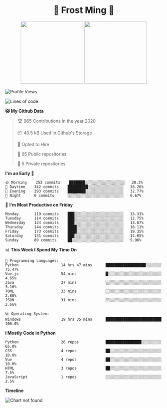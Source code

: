 <h1 align="center">🦄 Frost Ming 🐍</h1>

<p align="center">
  <img height="200" src="https://github-readme-stats.vercel.app/api?username=frostming&show_icons=true&theme=dracula&include_all_commits=true" />
  <img height="200" src="https://github-readme-stats.vercel.app/api/top-langs/?username=frostming&theme=dracula&show_icons=true" />
</p>

<!--START_SECTION:waka-->
![Profile Views](http://img.shields.io/badge/Profile%20Views-124-blue)

![Lines of code](https://img.shields.io/badge/From%20Hello%20World%20I%27ve%20Written-8.1%20million%20Lines%20of%20code-blue)

**🐱 My Github Data** 

> 🏆 965 Contributions in the year 2020
 > 
> 📦 40.5 kB Used in Github's Storage 
 > 
> 💼 Opted to Hire
 > 
> 📜 65 Public repositories
 > 
> 🔑 5 Private repositories 

**I'm an Early 🐤** 

```text
🌞 Morning    253 commits    ███████░░░░░░░░░░░░░░░░░░   28.3% 
🌆 Daytime    342 commits    █████████░░░░░░░░░░░░░░░░   38.26% 
🌃 Evening    293 commits    ████████░░░░░░░░░░░░░░░░░   32.77% 
🌙 Night      6 commits      ░░░░░░░░░░░░░░░░░░░░░░░░░   0.67%

```
📅 **I'm Most Productive on Friday** 

```text
Monday       119 commits    ███░░░░░░░░░░░░░░░░░░░░░░   13.31% 
Tuesday      114 commits    ███░░░░░░░░░░░░░░░░░░░░░░   12.75% 
Wednesday    124 commits    ███░░░░░░░░░░░░░░░░░░░░░░   13.87% 
Thursday     144 commits    ████░░░░░░░░░░░░░░░░░░░░░   16.11% 
Friday       173 commits    ████░░░░░░░░░░░░░░░░░░░░░   19.35% 
Saturday     131 commits    ███░░░░░░░░░░░░░░░░░░░░░░   14.65% 
Sunday       89 commits     ██░░░░░░░░░░░░░░░░░░░░░░░   9.96%

```


📊 **This Week I Spend My Time On** 

```text
💬 Programming Languages: 
Python                   14 hrs 47 mins      ██████████████████░░░░░░░   75.47% 
Vue.js                   54 mins             █░░░░░░░░░░░░░░░░░░░░░░░░   4.65% 
Java                     37 mins             ░░░░░░░░░░░░░░░░░░░░░░░░░   3.16% 
TOML                     33 mins             ░░░░░░░░░░░░░░░░░░░░░░░░░   2.88% 
JSON                     31 mins             ░░░░░░░░░░░░░░░░░░░░░░░░░   2.66%

💻 Operating System: 
Windows                  19 hrs 35 mins      █████████████████████████   100.0%

```

**I Mostly Code in Python** 

```text
Python                   26 repos            ████████████████░░░░░░░░░   65.0% 
CSS                      4 repos             ██░░░░░░░░░░░░░░░░░░░░░░░   10.0% 
Vue                      4 repos             ██░░░░░░░░░░░░░░░░░░░░░░░   10.0% 
HTML                     3 repos             ██░░░░░░░░░░░░░░░░░░░░░░░   7.5% 
JavaScript               1 repos             ░░░░░░░░░░░░░░░░░░░░░░░░░   2.5%

```


**Timeline**

![Chart not found](https://github.com/frostming/frostming/blob/master/charts/bar_graph.png) 


<!--END_SECTION:waka-->
